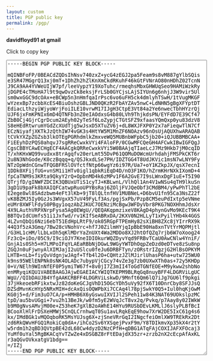 ```yaml
---
layout: custom
title: PGP public key
permalink: /pgp/
---
```

<script>
  document.addEventListener('DOMContentLoaded', e => {
    document.addEventListener('click', e =>  {
      if (e.target.id === 'copy-button' || e.target.id === 'pgp-key') {
        e.preventDefault();
        const keyCopy = document.querySelector('#pgp-key');
        keyCopy.select();
        document.execCommand('copy');
      };
    });
  });
</script>

<b>davidfloyd91 at gmail</b>

<a id="copy-button" class="resume-button left">Click to copy key</a><br/>

<textarea id="pgp-key" spellcheck="false" type="text" rows="52" cols="64">-----BEGIN PGP PUBLIC KEY BLOCK-----

mQINBFoFP/0BEACdZQDsIhNsv740zxZ+ycG4zEGJ2pa5Feam9s8vM887gYlbSQis
e3SR47MGgrQ13xj0mT+1DhZh2hZlKnXmCkdRKuhF46kGtFVNrAO80nHDhZ02TcnN
J9CA9AA4YVWeUIjW7pf/leeVypzY19XoTuhc/rmeqhsMbxGHWUqSeo9HAMiWzkRy
jDGPE4cTMoHA7l9t9qwOvzCk8eksjFrLSb0GYCjsLAjSIYUn6g6nhjJ3W9vir5Ul
sm0wxGGC9dcOAx+eBCWp5n3nHmfqaIrPsc6vo6uFH5ck4dmlyhTSwH/1tVugMKGF
wYzexBp7zcbbXcES4BiuOshzGBLJND0QKzR2FbAYZAv5nwC+LdNHN5gBgXFYptDT
EdiacLthzyiWjyoWrjFoiILE10vrwM17IJgH3CtpE3Vt84a2Ye6nwecTbhHYzrQj
UJF6jxFmKPNIx6mD4QTNFb3nZ0eIAOdxsG4b80LVh9ThjkdsPN/EYFdD7E39Cf47
ZbB0Cj4GjrCgrDcum2AEyh02yTeSf6LoZypjCTGtSFZ9xfaasYQmQxp0yu83dzV8
S8eHEdRtwrumYGdZcXUdTjg5wJsxD5XTuZV6j+dL8WXJFXP0Y2x7aFieqwTlN7Cf
ECzNiyafjXKTkJzQthIW74vGK3s4HtYW5M1MnZF6NOAzv96nOsUjAQUXhwARAQAB
tCVkYXZpZGZsb3lkOTEgPGRhdmlkZmxveWQ5MUBnbWFpbC5jb20+iQJUBBMBCAA+
FiEEyhDzPQS0ahqvJ7sgRReCwxkVYi4FAloFP/0CGwMFCQeGH4AFCwkIBwIGFQgJ
CgsCBBYCAwECHgECF4AACgkQRReCwxkVYi5W0BAAjqTIaeLcJ7Mz9Hkb7jM0cqID
T/xhKHxWQ99vudxx8trAgqfv20erLmt55DvP61QOMuDOWcmUrhdahjFMSPkCKT6r
2u8N3NhGode/K0czBqqq+q/QSJkxdLSe7PH/IDZTGG4T8UdJKVic1msN7wLNY9Fy
NTzOpWdnCGnwTFQGBFRSlOVfctfNtp66wgYz6i97R/Ua7+oY1KZkpJX/qsX7ecnI
1DDk0XFijfUG+vnSM1i1HTv0igl1qbkRiEqD4D/nO3F1KO/hZrmKHrNXkIXomD+4
fpCaTNM9s3KRta9QkyY2rQ+OpbnMD4k6zMPv1F6A2GvE7I9sLWnxDgF1uE+T5I90
QTrjfD/gINWFZDCIK3QBUxUTiS1cyTJ+KBLwnL/VlhQl1An4V1wNSu4qTH9lkuSn
3gD1U9paFk8bXAIQFCatwpRuoUPYBsRaj6ZOljFVJQeObf3CMdBM4/yPwPhTl2bE
E2ege8wl8SAdzbwm4eFt3lKb+9jT8lQLtnfHV1MUBNeL+D6bvU1fn95Ca3NsZ22f
vK8BZMJ5Iy0GzJs3WVgxX57uV49FyLf3As/pgjSxPb/Pzp8CM5euPdIxtp5eVNme
eUMr8XWFlFdyS0PBgy1oqzAbZJKUC7OENziMcBgw3WFDyVbr8PKG7NOXHhmJdsXr
4X9LAuthVRPXNrpFysa5Ag0EWgU//QEQAKqpmzixeV8KAgD4phynGvMo9KEcT9K4
BBTQvIdCUmfs51i1Jxfwd/rv1KIfSeABRxDA/2KXV0N2HLLyT1xPyilYHb4k4GGS
4LZvnQbQi6Nzi6ebT51EdHpLRtF9/ok05RGpFTPEmHy82sXiBH8ZXc8jYIrrRX9k
44Q3f5zA3Gmq/7Bw28cVNohVrc+hf7J0ZilmHYjqIpBbE90Ha8xnTVtYrMQPMjtl
/G3HL1cHM/lLbLxOh5qKlMDrYaZnUXt4Wa2MDDo8XJ2htOfQZq7rjb6W7oXoog24
Fz3cQ+iDo/05C9/I9ciOJY7KneIDIOkurWQZDyvYqd9FRBvTCaU0AwCNlw4YniF/
GnjA1s0Sh5+H7LMPoIFqYLAEaRBbNjDGwL9WGyYWTDhOqpZeDzd0eDTve8zSu8np
ZGQJn0uFjwnyAlXIMJajI2uUSlcu0feJu6DRBFTyn/zORstrIZgzjG2HlBsOPKYM
LHTB+nLb+fiyQvVdgnjwJAgf+Tfb4l2O+CQHtzJZlMJirlUhasP6ha+utw725WU0
k9ns95WElENPNk0sNK4OLADc7ubypVjCGcy74vZe3g7zb0UXwXTh0as+72y5KHDp
0+V/NElh9WInNfEF0P5ymiTW67f+8v0jI7Z3mII4ToGdTGNfEOE+M9ykww2shbNo
enMRyqiKQU1VABEBAAGJAjwEGAEIACYWIQTKEPM9BLRqGq8nuyBFF4LDGRViLgUC
WgU//QIbDAUJB4YfgAAKCRBFF4LDGRViLskwD/9Mnft6Qm6lQ7iJg7GU6lf9pkgi
37jHkeoebRFikxtwJz82doKeGCJgVhD15OGcYDh5uVy92fX6T10DnrCby8SFJJsQ
DZSdMvnKcHYp5NRxMIH+dcAxQisOQWPbXi7CCAq4l78pjSwkY0Q5+Iul0hqKjGwM
KG0j5+d/Fim3uO7CA/p+HMHB6X6yGswuIXVIJl2SPeh11w84K3NAT69UOkslpzMC
tpD/au5bvUGgi+7vu2h13BeJk/w0fm5yE2WVqJcT8vx2q/Pvkq/p7Aay8y02IWkW
b9M0gNvsAMvjM00e+Z53heK7gXlB2oAWhE14HYu9RUSbDEvLKMLlJ6slyPLBfBcI
BCooXlHlFrDSXeHMWj5CnQLCrnhwqT0Su1avLRqkEqE9how7XrW2DE5IxC61g4s6
kx/IMdBGk1vMQOqboRK5MsYUJsg6X+zjSneVRrGqI2INgcfeiOmlXW9TREkRx2Dt
zd6RkQWvHFGQ1RokiCq0dA+/ihCo2Sv6YXSqejPvxF9m/Y8TDIkmvXp35kX4r2tY
w5rdm1h2qBD3QVtpBE42dL68Cw4dyzD2NzCPfH+qDBG1ATqFAjCOXIJAFXFOcaj3
YuMf0uYal5RgBKACqYvTZwZe4xDSGBZ8rFtEDajdX35zr+zrzb2nX2cEcpAfAxKL
r3aQGvOVkxatgV1bdg==
=/IZj
-----END PGP PUBLIC KEY BLOCK-----</textarea>
